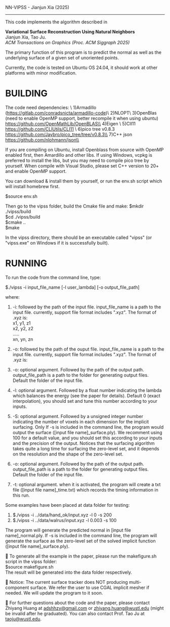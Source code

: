 NN-VIPSS - Jianjun Xia (2025)

------------------------------------

This code implements the algorithm described in

  **Variational Surface Reconstruction Using Natural Neighbors**  
   Jianjun Xia, Tao Ju.  
   *ACM Transactions on Graphics (Proc. ACM Siggraph 2025)*  

The primary function of this program is to predict the normal as well as the underlying surface of a given set of unoriented points.

Currently, the code is tested on Ubuntu OS 24.04, it should work at other platforms with minor modification.


BUILDING
======================================================================================================


The code need dependencies: \\
1)Armadillo (https://gitlab.com/conradsnicta/armadillo-code)\\
2)NLOPT\\
3)OpenBlas (need to enable OpenMP support, better recompile it when using ubuntu) https://github.com/OpenMathLib/OpenBLAS\\
4)Eigen \\
5)ClI11 https://github.com/CLIUtils/CLI11  \\
6)pico tree v0.8.3 https://github.com/Jaybro/pico_tree/tree/v0.8.3\\
7)C++ json https://github.com/nlohmann/json\\

If you are compiling on Ubuntu, install Openblass from source with OpenMP enabled first, then Amardillo and other libs. If using Windows, vcpkg is preferred to install the libs, but you may need to compile pico tree by yourself. When compile with Visual Studio, please set C++ version to 20+ and enable OpenMP support.   



You can download & install them by yourself, or run the env.sh script which will install homebrew first.

$source env.sh  

Then go to the vipss folder, build the Cmake file and make:
$mkdir ./vipss/build  
$cd ./vipss/build  
$cmake ..  
$make  

In the vipss directory, there should be an executable called "vipss" (or "vipss.exe" on Windows if it is successfully built).


RUNNING
======================================================================================================

To run the code from the command line, type:

$./vipss -i input_file_name [-l user_lambda] [-o output_file_path]

where:
1. -i: followed by the path of the input file. input_file_name is a path to the input file. currently, support file format includes ".xyz". The format of .xyz is:  
x1, y1, z1  
x2, y2, z2  
.....  
xn, yn, zn  

1. -o: followed by the path of the ouput file. input_file_name is a path to the input file. currently, support file format includes ".xyz". The format of .xyz is:  

4. -o: optional argument. Followed by the path of the output path. output_file_path is a path to the folder for generating output files. Default the folder of the input file.

2. -l: optional argument. Followed by a float number indicating the lambda which balances the energy (see the paper for details). Default 0 (exact interpolation), you should set and tune this number according to your inputs.

3. -S: optional argument. Followed by a unsigned integer number indicating the number of voxels in each dimension for the implicit surfacing. Only If -s is included in the command line, the program would output the surface ([input file name]_surface.ply). We recomment using 100 for a default value, and you should set this according to your inputs and the precision of the output. Notices that the surfacing algorithm takes quite a long time for surfacing the zero-level set, and it depends on the resolution and the shape of the zero-level set.

4. -o: optional argument. Followed by the path of the output path. output_file_path is a path to the folder for generating output files. Default the folder of the input file.

5. -t: optional argument. when it is activated, the program will create a txt file ([input file name]_time.txt) which records the timing information in this run.

Some examples have been placed at data folder for testing:
1. $./vipss -i ../data/hand_ok/input.xyz -l 0 -s 200
2. $./vipss -i ../data/walrus/input.xyz -l 0.003 -s 100

The program will generate the predicted normal in [input file name]_normal.ply.
If -s is included in the command line, the program will generate the surface as the zero-level set of the solved implicit function ([input file name]_surface.ply).

:bell: To generate all the example in the paper, please run the makefigure.sh script in the vipss folder:  
$source makefigure.sh  
The result will be generated into the data folder respectively.

:bell: Notice: The current surface tracker does NOT producing multi-component surface. We refer the user to use CGAL implicit mesher if needed. We will update the program to it soon.

:mega: For further questions about the code and the paper, please contact Zhiyang Huang at adshhzy@gmail.com or zhiyang.huang@wustl.edu (might be invalid after he graduated). You can also contact Prof. Tao Ju at taoju@wustl.edu.



